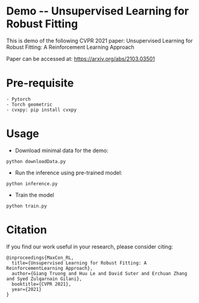# Demo -- Unsupervised Learning for Robust Fitting
This is demo of the following CVPR 2021 paper:
Unsupervised Learning for Robust Fitting: A Reinforcement Learning Approach

Paper can be accessed at: https://arxiv.org/abs/2103.03501

# Pre-requisite
```
- Pytorch
- Torch geometric
- cvxpy: pip install cvxpy
```
# Usage
- Download minimal data for the demo: 
```
python downloadData.py
```
- Run the inference using pre-trained model:
```
python inference.py
```
- Train the model
```
python train.py
```
# Citation
If you find our work useful in your research, please consider citing:
```
@inproceedings{MaxCon_RL,
  title={Unsupervised Learning for Robust Fitting: A ReinforcementLearning Approach},
  author={Giang Truong and Huu Le and David Suter and Erchuan Zhang and Syed Zulqarnain Gilani},
  booktitle={CVPR 2021},
  year={2021}
}
```
